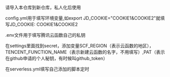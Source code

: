 请导入本仓库到新仓库，私人化后使用


config.yml用于填写环境变量,如export JD_COOKIE="COOKIE1&COOKIE2"就填写JD_COOKIE: COOKIE1&COOKIE2


.env文件用于填写腾讯云函数自己的私钥

在settings里面找到secret，添加变量SCF_REGION（表示云函数的地区），TENCENT_FUNCTION_NAME（表示新建云函数的名字，不用填写）,PAT（表示在github申请的个人秘钥，有时候叫github_token）

在serverless.yml填写自己添加的脚本定时
